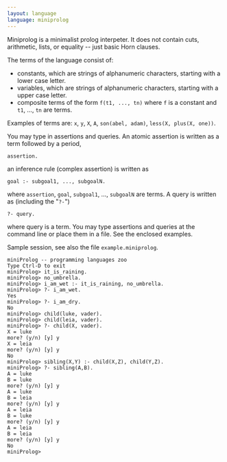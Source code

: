```yaml
---
layout: language
language: miniprolog
---
```

Miniprolog is a minimalist prolog interpeter. It does not contain cuts, arithmetic, lists,
or equality -- just basic Horn clauses.

The terms of the language consist of:

* constants, which are strings of alphanumeric characters, starting
  with a lower case letter.
* variables, which are strings of alphanumeric characters, starting
  with a upper case letter.
* composite terms of the form `f(t1, ..., tn)` where `f` is a constant
  and `t1`, …, `tn` are terms.

Examples of terms are: `x`, `y`, `X`, `A`, `son(abel, adam)`, `less(X, plus(X, one))`.

You may type in assertions and queries. An atomic assertion is written
as a term followed by a period,

    assertion.

an inference rule (complex assertion) is written as

    goal :- subgoal1, ..., subgoalN.

where `assertion`, `goal`, `subgoal1`, …, `subgoalN` are terms. A query is written as
(including the "`?-`")

    ?- query.

where query is a term. You may type assertions and queries at the
command line or place them in a file. See the enclosed examples.

Sample session, see also the file `example.miniprolog`.

    miniProlog -- programming languages zoo
    Type Ctrl-D to exit
    miniProlog> it_is_raining.
    miniProlog> no_umbrella.
    miniProlog> i_am_wet :- it_is_raining, no_umbrella.
    miniProlog> ?- i_am_wet.
    Yes
    miniProlog> ?- i_am_dry.
    No
    miniProlog> child(luke, vader).
    miniProlog> child(leia, vader).
    miniProlog> ?- child(X, vader).
    X = luke
    more? (y/n) [y] y
    X = leia
    more? (y/n) [y] y
    No
    miniProlog> sibling(X,Y) :- child(X,Z), child(Y,Z).
    miniProlog> ?- sibling(A,B).
    A = luke
    B = luke
    more? (y/n) [y] y
    A = luke
    B = leia
    more? (y/n) [y] y
    A = leia
    B = luke
    more? (y/n) [y] y
    A = leia
    B = leia
    more? (y/n) [y] y
    No
    miniProlog> 
